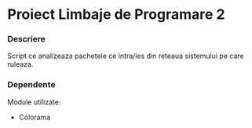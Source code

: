 # Proiect Limbaje de Programare 2

### Descriere

Script ce analizeaza pachetele ce intra/ies din reteaua sistemului pe care ruleaza.

### Dependente

Module utilizate:
 - Colorama
